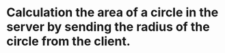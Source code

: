 # Calculation the area of ​​a circle in the server by sending the radius of the circle from the client.
